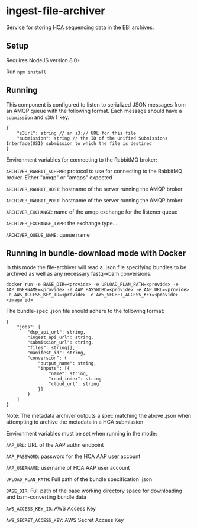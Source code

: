 # ingest-file-archiver
Service for storing HCA sequencing data in the EBI archives.

## Setup

Requires NodeJS version 8.0+

Run `npm install`

## Running

This component is configured to listen to serialized JSON messages from an AMQP queue with the following format. Each
message should have a `submission` and `s3Url` key.
```metadata json
{
    "s3Url": string // an s3:// URL for this file
    "submission": string // the ID of the Unified Submissions Interface(USI) submission to which the file is destined 
}
```

Environment variables for connecting to the RabbitMQ broker:

 `ARCHIVER_RABBIT_SCHEME`: protocol to use for connecting to the RabbitMQ broker. Either "amqp" or "amqps" expected
 
 `ARCHIVER_RABBIT_HOST`: hostname of the server running the AMQP broker
 
 `ARCHIVER_RABBIT_PORT`: hostname of the server running the AMQP broker
 
 `ARCHIVER_EXCHANGE`: name of the amqp exchange for the listener queue
 
 `ARCHIVER_EXCHANGE_TYPE`: the exchange type...
 
 `ARCHIVER_QUEUE_NAME`: queue name
 
 ## Running in bundle-download mode with Docker
 
 In this mode the file-archiver will read a .json file specifying bundles to be archived 
 as well as any necessary fastq->bam conversions.
 
 `docker run -e BASE_DIR=<provide> -e UPLOAD_PLAN_PATH=<provide> -e AAP_USERNAME=<provide> -e AAP_PASSWORD=<provide> -e AAP_URL=<provide> -e AWS_ACCESS_KEY_ID=<provide> -e AWS_SECRET_ACCESS_KEY=<provide> <image id>`
 
 The bundle-spec .json file should adhere to the following format:
 
 
```metadata json
{
    "jobs": [
        "dsp_api_url": string,
        "ingest_api_url": string,
        "submission_url": string,
        "files": string[],
        "manifest_id": string,
        "conversion": {
            "output_name": string,
            "inputs": [{
                "name": string,
                "read_index": string
                "cloud_url": string
            }]
        }
    ]
}
```
Note: The metadata archiver outputs a spec matching the above .json when attempting to 
archive the metadata in a HCA submission

Environment variables must be set when running in the mode:

`AAP_URL`: URL of the AAP authn endpoint

`AAP_PASSWORD`:	password for the HCA AAP user account

`AAP_USERNAME`: username of HCA AAP user account

`UPLOAD_PLAN_PATH`:	Full path of the bundle specification .json

`BASE_DIR`: Full path of the base working directory space for downloading and bam-converting bundle data

`AWS_ACCESS_KEY_ID`: AWS Access Key

`AWS_SECRET_ACCESS_KEY`: AWS Secret Access Key


